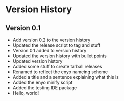 Version History
===============

Version 0.1
-----------
* Add version 0.2 to the version history
* Updated the release script to tag and stuff
* Version 0.1 added to version history
* Updated the version history with bullet points
* Updated version history
* Added some stuff to create tarball releases
* Renamed to reflect the enyo nameing scheme
* Added a title and a sentence explaining what this is
* Added the enyo minify script
* Added the testing IDE package
* Hello, world!